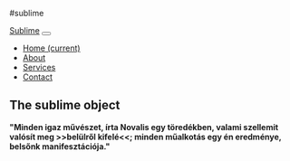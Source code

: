 #sublime
<!DOCTYPE html>
<html lang="hu">
    <head>
        <meta charset="utf-8" />
        <meta name="viewport" content="width=device-width, initial-scale=1, shrink-to-fit=no" />
        <meta name="description" content="" />
        <meta name="BTK" content="" />
        <title>The actuality of sublime</title>
        <!-- Favicon-->
        <link rel="icon" type="image/x-icon" href="assets/IMG_20210514_143101 (3).jpg" />
        <!-- Core theme CSS (includes Bootstrap)-->
        <link href="css/styles.css" rel="stylesheet" />
    </head>
    <body>
        <!-- Navigation-->
        <nav class="navbar navbar-expand-lg navbar-dark bg-dark fixed-bottom">
            <div class="container">
                <a class="navbar-brand" href="#!">Sublime</a>
                <button class="navbar-toggler" type="button" data-toggle="collapse" data-target="#navbarResponsive" aria-controls="navbarResponsive" aria-expanded="false" aria-label="Toggle navigation"><span class="navbar-toggler-icon"></span></button>
                <div class="collapse navbar-collapse" id="navbarResponsive">
                    <ul class="navbar-nav ml-auto">
                        <li class="nav-item active">
                            <a class="nav-link" href="https://bankitomi26.github.io/end/">
                                Home
                                <span class="sr-only">(current)</span>
                            </a>
                        </li>
                        <li class="nav-item"><a class="nav-link" href="https://mail-attachment.googleusercontent.com/attachment/u/0/?ui=2&ik=1c0863aa8d&attid=0.1&permmsgid=msg-f:1698829501829197107&th=1793746e5e7bad33&view=att&disp=inline&saddbat=ANGjdJ-0W8HByjy43oAbZiA7L01M6m_OVPdqKT-5sFb4K5QwEI4R-HYZfWlEakoBYtFezKO3L7Dj2xKFbh-Zzak7o-dMscuUYUTEn7QfL3Ql2GyiXBPUH0nGHbDPKbz1fSFY-EprOTeheQx9IkIir_PSfri9h95noAzsXbNebagEb9Bxttmo4bYbHK5BmBL0CMM3fuS54WpbNiQkID9JM11z8ZsCK5QhXW2Ua_nYWbYrMm6xDfKmMxDk26JaoJf_3QpmX9C95Z0ICoIVhtaQp90_YSwO3JxBAFUbGrkujP3oLdaIjCWUICKfHslqFyRAXvTWO0Hrxu96HUV-Y2biBiRifjmIU1z6GntFMPyuAlLjEuM_pzCiLZ7aMh0os2HHXFQ2lq-pC9Ls_CFzPbRXqGpv3Jl5CjInBRoIcuR82hhrFf2j3VpeWl2TndrGcGpOXjAzgZycdxxAQLd34MH0izzNKCxf0fnJpcwOE0deb75vh6Pw3HzyLEXdXdpWJAZC7e6T7q9BPPzyx-1ZuPvjP1qUR-bDWJvAcvE4SAgmKpLL9z9RYSPsKeL_jGheR36UQmdpyz9vt1GDg4jy1iO1Eux45YeAl3JIrQQ_L4UgSKHNnM3TilURR8lbxwkv6o8mUsL-fMFW_KIj2pMBDMvuKmxQkLMTJ9ssAgtos9yHAHQnD3HHsnmnTDwRXvy5EvU">About</a></li>
                        <li class="nav-item"><a class="nav-link" href="https://drive.google.com/file/d/1zOSu-IuQPYM2welH5DCBlffB9Sk08nIg/view?usp=sharing">Services</a></li>
                        <li class="nav-item"><a class="nav-link" href="https://www.google.com/url?sa=D&q=https://teams.microsoft.com/l/meetup-join/19%253ameeting_ODIxNzRlZGEtY2RjMC00NDQyLWI3NGEtMzMxZjUwYjI5ZmVm%2540thread.v2/0%3Fcontext%3D%257b%2522Tid%2522%253a%25223d890520-cee8-40d7-abe7-46ac58104ee0%2522%252c%2522Oid%2522%253a%2522f96180cd-cdb6-4490-b095-98713db364d8%2522%257d&ust=1621422720000000&usg=AOvVaw03zaB62BLD4PcIwiDlN6kt&hl=hu&source=gmail">Contact</a></li>
                    </ul>
                </div>
            </div>
        </nav>
        <!-- Page Content-->
        <section>
            <div class="container">
                <div class="row">
                    <div class="col-lg-6">
                        <h1 class="mt-5">The sublime object</h1>
                         <p>  <strong>"Minden igaz művészet, írta Novalis egy töredékben, valami szellemit valósít meg >>belülről kifelé<<; minden műalkotás egy én eredménye, belsőnk manifesztációja."</strong></p>
                    </div>
                </div>
            </div>
        </section>
        <!-- Bootstrap core JS-->
        <script src="https://code.jquery.com/jquery-3.5.1.slim.min.js"></script>
        <script src="https://cdn.jsdelivr.net/npm/bootstrap@4.6.0/dist/js/bootstrap.bundle.min.js"></script>
        <!-- Core theme JS-->
        <script src="js/scripts.js"></script>
    </body>
</html>
